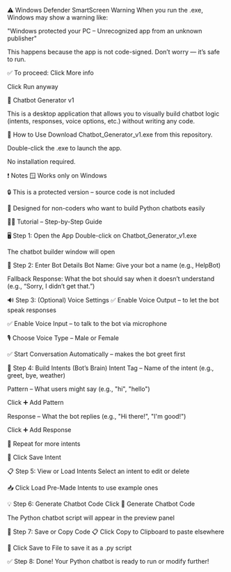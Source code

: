 ⚠️ Windows Defender SmartScreen Warning
When you run the .exe, Windows may show a warning like:

"Windows protected your PC – Unrecognized app from an unknown publisher"

This happens because the app is not code-signed. Don’t worry — it’s safe to run.

✅ To proceed:
Click More info

Click Run anyway


🤖 Chatbot Generator v1

This is a desktop application that allows you to visually build chatbot logic (intents, responses, voice options, etc.) without writing any code.

🚀 How to Use
Download Chatbot_Generator_v1.exe from this repository.

Double-click the .exe to launch the app.

No installation required.

❗ Notes
🪟 Works only on Windows

🔒 This is a protected version – source code is not included

🧠 Designed for non-coders who want to build Python chatbots easily

🧑‍🏫 Tutorial – Step-by-Step Guide

🖥️ Step 1: Open the App
Double-click on Chatbot_Generator_v1.exe

The chatbot builder window will open

🤖 Step 2: Enter Bot Details
Bot Name: Give your bot a name (e.g., HelpBot)

Fallback Response: What the bot should say when it doesn’t understand (e.g., “Sorry, I didn’t get that.”)

🔊 Step 3: (Optional) Voice Settings
✅ Enable Voice Output – to let the bot speak responses

✅ Enable Voice Input – to talk to the bot via microphone

🎙 Choose Voice Type – Male or Female

✅ Start Conversation Automatically – makes the bot greet first

🧠 Step 4: Build Intents (Bot’s Brain)
Intent Tag – Name of the intent (e.g., greet, bye, weather)

Pattern – What users might say (e.g., "hi", "hello")

Click ➕ Add Pattern

Response – What the bot replies (e.g., "Hi there!", "I'm good!")

Click ➕ Add Response

🔄 Repeat for more intents

💾 Click Save Intent

📋 Step 5: View or Load Intents
Select an intent to edit or delete

📥 Click Load Pre-Made Intents to use example ones

💡 Step 6: Generate Chatbot Code
Click 🚀 Generate Chatbot Code

The Python chatbot script will appear in the preview panel

💾 Step 7: Save or Copy Code
📋 Click Copy to Clipboard to paste elsewhere

💾 Click Save to File to save it as a .py script

✅ Step 8: Done!
Your Python chatbot is ready to run or modify further!

